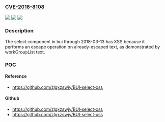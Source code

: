 ### [CVE-2018-8108](https://cve.mitre.org/cgi-bin/cvename.cgi?name=CVE-2018-8108)
![](https://img.shields.io/static/v1?label=Product&message=n%2Fa&color=blue)
![](https://img.shields.io/static/v1?label=Version&message=n%2Fa&color=blue)
![](https://img.shields.io/static/v1?label=Vulnerability&message=n%2Fa&color=brighgreen)

### Description

The select component in bui through 2018-03-13 has XSS because it performs an escape operation on already-escaped text, as demonstrated by workGroupList text.

### POC

#### Reference
- https://github.com/zlgxzswjy/BUI-select-xss

#### Github
- https://github.com/zlgxzswjy/BUI-select-xss
- https://github.com/zlgxzswjy/BUI-select-xss

